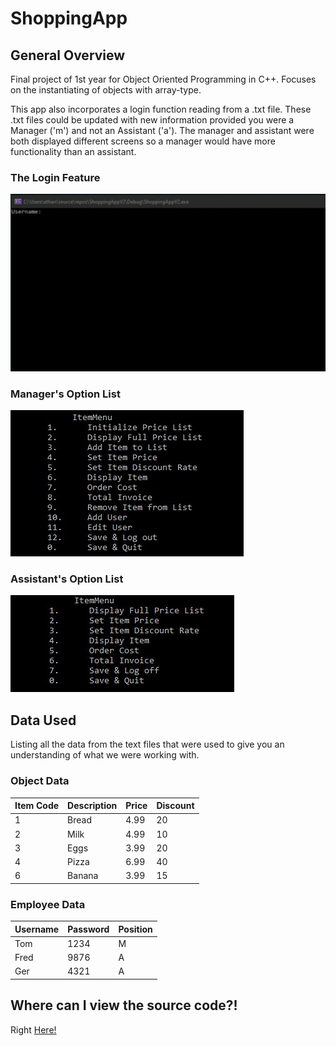 # ShoppingApp

## General Overview
Final project of 1st year for Object Oriented Programming in C++. Focuses on the instantiating of objects with array-type.

This app also incorporates a login function reading from a .txt file. These .txt files could be updated with new information
provided you were a Manager ('m') and not an Assistant ('a'). The manager and assistant were both displayed different screens
so a manager would have more functionality than an assistant.

### The Login Feature
![Requires username and password to access app portal](LoginSystem.gif)

### Manager's Option List
![Basic feature list with the ability to add and delete items and employees from the database](ManagerList.jpg)

### Assistant's Option List
![Barebones feature list, minimal functionaility](AssistantList.jpg)

## Data Used
Listing all the data from the text files that were used to give you an understanding of what we were working with.

### Object Data
| Item Code | Description | Price | Discount |
|-----------|-------------|-------|----------|
| 1	        |  Bread	    | 4.99	|  20	     |
| 2	        |  Milk	      | 4.99	|  10	     |
| 3	        |  Eggs	      | 3.99	|  20	     |
| 4	        |  Pizza	    | 6.99	|  40	     |
| 6	        |  Banana	    | 3.99	|  15	     |


### Employee Data
| Username | Password | Position | 
|----------|----------|----------|
|Tom	     |1234	    |M	       |
|Fred	     |9876	    |A	       |
|Ger	     |4321	    |A	       |

## Where can I view the source code?!
Right [Here!](https://pastebin.com/148NTDcy)
